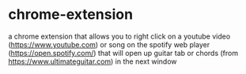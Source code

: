 # chrome-extension
a chrome extension that allows you to right click on a youtube video (https://www.youtube.com) or song on the spotify web player (https://open.spotify.com/) that will open up guitar tab or chords (from https://www.ultimateguitar.com) in the next window